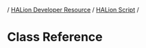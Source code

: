 / [HALion Developer Resource](../..//HALion-Developer-Resource.md) / [HALion Script](./HALion-Script.md) /

# Class Reference

